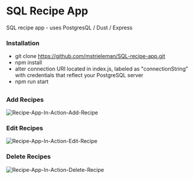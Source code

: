 # SQL Recipe App
SQL recipe app - uses PostgresQL / Dust / Express

### Installation
- git clone https://github.com/mstrieleman/SQL-recipe-app.git
- npm install
- alter connection URI located in index.js, labeled as "connectionString" with credentials that reflect your PostgreSQL server
- npm run start
##

### Add Recipes
![Recipe-App-In-Action-Add-Recipe](https://user-images.githubusercontent.com/14259747/41600391-af191bfc-738a-11e8-8e80-647dc85e2642.gif)

### Edit Recipes
![Recipe-App-In-Action-Edit-Recipe](https://user-images.githubusercontent.com/14259747/41701302-d3f507e0-74e0-11e8-99e4-8b2ab13c07e7.gif)

### Delete Recipes
![Recipe-App-In-Action-Delete-Recipe](https://user-images.githubusercontent.com/14259747/41805369-f05cf180-765d-11e8-9104-5fa39272ae23.gif)


